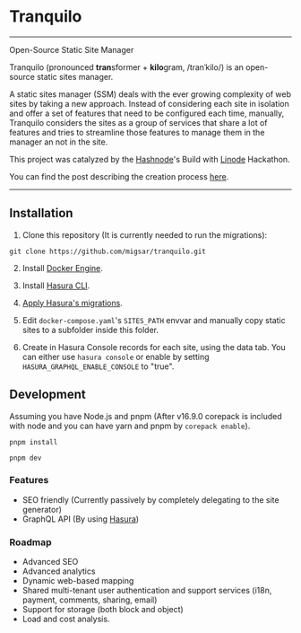 # Tranquilo

-----

Open-Source Static Site Manager

Tranquilo (pronounced **tran**sformer + **kilo**gram, /tɾanˈkilo/) is an open-source static sites manager.

A static sites manager (SSM) deals with the ever growing complexity of web sites by taking a new approach. Instead of considering each site in isolation and offer a set of features that need to be configured each time, manually, Tranquilo considers the sites as a group of services that share a lot of features and tries to streamline those features to manage them in the manager an not in the site.

This project was catalyzed by the [Hashnode](https://hashnode.com/)'s Build with [Linode](https://www.linode.com/?utm_source=hashnode&utm_medium=article&utm_campaign=hackathon_announcement) Hackathon.

You can find the post describing the creation process [here](https://engineering.migsar.com/tranquilo).

-----

## Installation

1. Clone this repository (It is currently needed to run the migrations):

```
git clone https://github.com/migsar/tranquilo.git
```

2. Install [Docker Engine](https://docs.docker.com/engine/install/).

3. Install [Hasura CLI](https://hasura.io/docs/latest/graphql/core/hasura-cli/install-hasura-cli/).

4. [Apply Hasura's migrations](https://hasura.io/docs/latest/graphql/core/migrations/migrations-setup/#step-7-apply-the-migrations-and-metadata-on-another-instance-of-the-graphql-engine).

5. Edit `docker-compose.yaml`'s `SITES_PATH` envvar and manually copy static sites to a subfolder inside this folder.

6. Create in Hasura Console records for each site, using the data tab. You can either use `hasura console` or enable by setting `HASURA_GRAPHQL_ENABLE_CONSOLE` to "true".
<!--
```
# Download the manifest by using wget
wget https://raw.githubusercontent.com/migsar/tranquilo/main/docker-compose.yaml

# or curl
curl https://raw.githubusercontent.com/migsar/tranquilo/main/docker-compose.yaml -o docker-compose.yml
```
-->

## Development

Assuming you have Node.js and pnpm (After v16.9.0 corepack is included with node and you can have yarn and pnpm by `corepack enable`).

```
pnpm install

pnpm dev
```

### Features

- SEO friendly (Currently passively by completely delegating to the site generator)
- GraphQL API (By using [Hasura](https://hasura.io/))

### Roadmap

- Advanced SEO
- Advanced analytics
- Dynamic web-based mapping
- Shared multi-tenant user authentication and support services (i18n, payment, comments, sharing, email)
- Support for storage (both block and object)
- Load and cost analysis.
